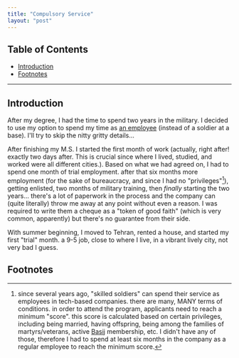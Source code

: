 ```yaml
---
title: "Compulsory Service"
layout: "post"
---
```


## Table of Contents
- [Introduction](#introduction)
- [Footnotes](#footnotes)

---

## Introduction
After my degree, I had the time to spend two years in the military. I decided to use my option to spend my time as [an employee](https://en.wikipedia.org/wiki/Conscription_in_Iran#Non-Military_Conscription_(Persian:_%D8%B3%D8%B1%D8%A8%D8%A7%D8%B2_%D8%A7%D9%85%D8%B1%DB%8C%D9%87)) (instead of a soldier at a base). I'll try to skip the nitty gritty details...

After finishing my M.S. I started the first month of work (actually, right after! exactly two days after. This is crucial since where I lived, studied, and worked were all different cities.). Based on what we had agreed on, I had to spend one month of trial employment. after that six months more employment (for the sake of bureaucracy, and since I had no "privileges"[^1]), getting enlisted, two months of military training, then _finally_ starting the two years... there's a lot of paperwork in the process and the company can (quite literally) throw me away at any point without even a reason. I was required to write them a cheque as a "token of good faith" (which is very common, apparently) but there's no guarantee from their side.

With summer beginning, I moved to Tehran, rented a house, and started my first "trial" month. a 9-5 job, close to where I live, in a vibrant lively city, not very bad I guess.

## Footnotes
[^1]: since several years ago, "skilled soldiers" can spend their service as employees in tech-based companies. there are many, MANY terms of conditions. in order to attend the program, applicants need to reach a minimum "score". this score is calculated based on certain privileges, including being married, having offspring, being among the families of martyrs/veterans, active [Basij](https://en.wikipedia.org/wiki/Basij) membership, etc. I didn't have any of those, therefore I had to spend at least six months in the company as a regular employee to reach the minimum score.
